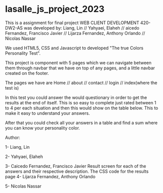 # lasalle_js_project_2023
This is a assignment for final project WEB CLIENT DEVELOPMENT 420-DW2-AS
was developed by: Liang, Lin // Yahyaei, Elaheh // aicedo Fernandez, Francisco Javier // Lijarza Fernandez, Anthony Orlando // Nicolas Nassar

We used HTML5, CSS and Javascript to developed "The true Colors Personality Test".

This project is component with 5 pages which we can navigate between them through navbar that we have on top of any pages, and a little navbar created on the footer.

The pages we have are Home // about // contact // login // index(where the test is)

In this test you could answer the would questionary in order to get the results at the end of itself. This is so easy to complete just rated between 1 to 4 per each situation and then this would show on the table below. This to make it easy to understand your answers.

After that you could check all your answers in a table and find a sum where you can know your personality color.

Author:

1- Liang, Lin

2- Yahyaei, Elaheh

3- Caicedo Fernandez, Francisco Javier
    Result screen for each of the answers and their respective description.
    The CSS code for the results page
4- Lijarza Fernandez, Anthony Orlando

5- Nicolas Nassar

